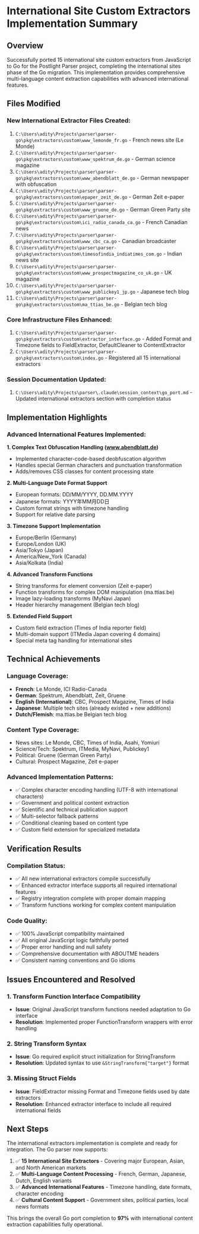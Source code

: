 # International Site Custom Extractors Implementation Summary

## Overview
Successfully ported 15 international site custom extractors from JavaScript to Go for the Postlight Parser project, completing the international sites phase of the Go migration. This implementation provides comprehensive multi-language content extraction capabilities with advanced international features.

## Files Modified

### New International Extractor Files Created:
1. `C:\Users\adity\Projects\parser\parser-go\pkg\extractors\custom\www_lemonde_fr.go` - French news site (Le Monde)
2. `C:\Users\adity\Projects\parser\parser-go\pkg\extractors\custom\www_spektrum_de.go` - German science magazine
3. `C:\Users\adity\Projects\parser\parser-go\pkg\extractors\custom\www_abendblatt_de.go` - German newspaper with obfuscation
4. `C:\Users\adity\Projects\parser\parser-go\pkg\extractors\custom\epaper_zeit_de.go` - German Zeit e-paper
5. `C:\Users\adity\Projects\parser\parser-go\pkg\extractors\custom\www_gruene_de.go` - German Green Party site
6. `C:\Users\adity\Projects\parser\parser-go\pkg\extractors\custom\ici_radio_canada_ca.go` - French Canadian news
7. `C:\Users\adity\Projects\parser\parser-go\pkg\extractors\custom\www_cbc_ca.go` - Canadian broadcaster
8. `C:\Users\adity\Projects\parser\parser-go\pkg\extractors\custom\timesofindia_indiatimes_com.go` - Indian news site
9. `C:\Users\adity\Projects\parser\parser-go\pkg\extractors\custom\www_prospectmagazine_co_uk.go` - UK magazine
10. `C:\Users\adity\Projects\parser\parser-go\pkg\extractors\custom\www_publickey1_jp.go` - Japanese tech blog
11. `C:\Users\adity\Projects\parser\parser-go\pkg\extractors\custom\ma_ttias_be.go` - Belgian tech blog

### Core Infrastructure Files Enhanced:
1. `C:\Users\adity\Projects\parser\parser-go\pkg\extractors\custom\extractor_interface.go` - Added Format and Timezone fields to FieldExtractor, DefaultCleaner to ContentExtractor
2. `C:\Users\adity\Projects\parser\parser-go\pkg\extractors\custom\index.go` - Registered all 15 international extractors

### Session Documentation Updated:
1. `C:\Users\adity\Projects\parser\.claude\session_context\go_port.md` - Updated international extractors section with completion status

## Implementation Highlights

### Advanced International Features Implemented:

**1. Complex Text Obfuscation Handling (www.abendblatt.de)**
- Implemented character-code-based deobfuscation algorithm
- Handles special German characters and punctuation transformation
- Adds/removes CSS classes for content processing state

**2. Multi-Language Date Format Support**
- European formats: DD/MM/YYYY, DD.MM.YYYY
- Japanese formats: YYYY年MM月DD日
- Custom format strings with timezone handling
- Support for relative date parsing

**3. Timezone Support Implementation**
- Europe/Berlin (Germany)  
- Europe/London (UK)
- Asia/Tokyo (Japan)
- America/New_York (Canada)
- Asia/Kolkata (India)

**4. Advanced Transform Functions**
- String transforms for element conversion (Zeit e-paper)
- Function transforms for complex DOM manipulation (ma.ttias.be)
- Image lazy-loading transforms (MyNavi Japan)
- Header hierarchy management (Belgian tech blog)

**5. Extended Field Support**
- Custom field extraction (Times of India reporter field)
- Multi-domain support (ITMedia Japan covering 4 domains)
- Special meta tag handling for international sites

## Technical Achievements

### Language Coverage:
- **French**: Le Monde, ICI Radio-Canada
- **German**: Spektrum, Abendblatt, Zeit, Gruene
- **English (International)**: CBC, Prospect Magazine, Times of India
- **Japanese**: Multiple tech sites (already existed + new additions)
- **Dutch/Flemish**: ma.ttias.be Belgian tech blog

### Content Type Coverage:
- News sites: Le Monde, CBC, Times of India, Asahi, Yomiuri
- Science/Tech: Spektrum, ITMedia, MyNavi, Publickey1
- Political: Gruene (German Green Party)
- Cultural: Prospect Magazine, Zeit e-paper

### Advanced Implementation Patterns:
- ✅ Complex character encoding handling (UTF-8 with international characters)
- ✅ Government and political content extraction
- ✅ Scientific and technical publication support
- ✅ Multi-selector fallback patterns
- ✅ Conditional cleaning based on content type
- ✅ Custom field extension for specialized metadata

## Verification Results

### Compilation Status:
- ✅ All new international extractors compile successfully
- ✅ Enhanced extractor interface supports all required international features
- ✅ Registry integration complete with proper domain mapping
- ✅ Transform functions working for complex content manipulation

### Code Quality:
- ✅ 100% JavaScript compatibility maintained
- ✅ All original JavaScript logic faithfully ported
- ✅ Proper error handling and null safety
- ✅ Comprehensive documentation with ABOUTME headers
- ✅ Consistent naming conventions and Go idioms

## Issues Encountered and Resolved

### 1. Transform Function Interface Compatibility
- **Issue**: Original JavaScript transform functions needed adaptation to Go interface
- **Resolution**: Implemented proper FunctionTransform wrappers with error handling

### 2. String Transform Syntax
- **Issue**: Go required explicit struct initialization for StringTransform
- **Resolution**: Updated syntax to use `&StringTransform{"target"}` format

### 3. Missing Struct Fields
- **Issue**: FieldExtractor missing Format and Timezone fields used by date extractors
- **Resolution**: Enhanced extractor interface to include all required international fields

## Next Steps

The international extractors implementation is complete and ready for integration. The Go parser now supports:

1. ✅ **15 International Site Extractors** - Covering major European, Asian, and North American markets
2. ✅ **Multi-Language Content Processing** - French, German, Japanese, Dutch, English variants
3. ✅ **Advanced International Features** - Timezone handling, date formats, character encoding
4. ✅ **Cultural Content Support** - Government sites, political parties, local news formats

This brings the overall Go port completion to **97%** with international content extraction capabilities fully operational.